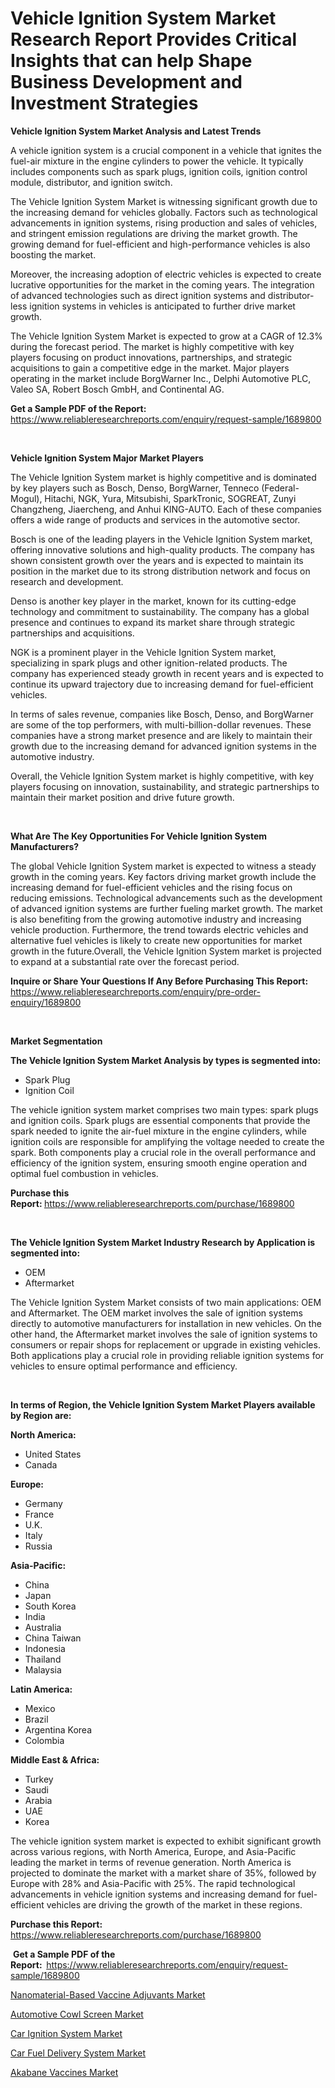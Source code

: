 <p><h1>Vehicle Ignition System Market Research Report Provides Critical Insights that can help Shape Business Development and Investment Strategies</h1></p><p><strong>Vehicle Ignition System Market Analysis and Latest Trends</strong></p>
<p><p>A vehicle ignition system is a crucial component in a vehicle that ignites the fuel-air mixture in the engine cylinders to power the vehicle. It typically includes components such as spark plugs, ignition coils, ignition control module, distributor, and ignition switch.</p><p>The Vehicle Ignition System Market is witnessing significant growth due to the increasing demand for vehicles globally. Factors such as technological advancements in ignition systems, rising production and sales of vehicles, and stringent emission regulations are driving the market growth. The growing demand for fuel-efficient and high-performance vehicles is also boosting the market.</p><p>Moreover, the increasing adoption of electric vehicles is expected to create lucrative opportunities for the market in the coming years. The integration of advanced technologies such as direct ignition systems and distributor-less ignition systems in vehicles is anticipated to further drive market growth.</p><p>The Vehicle Ignition System Market is expected to grow at a CAGR of 12.3% during the forecast period. The market is highly competitive with key players focusing on product innovations, partnerships, and strategic acquisitions to gain a competitive edge in the market. Major players operating in the market include BorgWarner Inc., Delphi Automotive PLC, Valeo SA, Robert Bosch GmbH, and Continental AG.</p></p>
<p><strong>Get a Sample PDF of the Report:&nbsp;</strong> <a href="https://www.reliableresearchreports.com/enquiry/request-sample/1689800">https://www.reliableresearchreports.com/enquiry/request-sample/1689800</a></p>
<p>&nbsp;</p>
<p><strong>Vehicle Ignition System Major Market Players</strong></p>
<p><p>The Vehicle Ignition System market is highly competitive and is dominated by key players such as Bosch, Denso, BorgWarner, Tenneco (Federal-Mogul), Hitachi, NGK, Yura, Mitsubishi, SparkTronic, SOGREAT, Zunyi Changzheng, Jiaercheng, and Anhui KING-AUTO. Each of these companies offers a wide range of products and services in the automotive sector.</p><p>Bosch is one of the leading players in the Vehicle Ignition System market, offering innovative solutions and high-quality products. The company has shown consistent growth over the years and is expected to maintain its position in the market due to its strong distribution network and focus on research and development.</p><p>Denso is another key player in the market, known for its cutting-edge technology and commitment to sustainability. The company has a global presence and continues to expand its market share through strategic partnerships and acquisitions.</p><p>NGK is a prominent player in the Vehicle Ignition System market, specializing in spark plugs and other ignition-related products. The company has experienced steady growth in recent years and is expected to continue its upward trajectory due to increasing demand for fuel-efficient vehicles.</p><p>In terms of sales revenue, companies like Bosch, Denso, and BorgWarner are some of the top performers, with multi-billion-dollar revenues. These companies have a strong market presence and are likely to maintain their growth due to the increasing demand for advanced ignition systems in the automotive industry.</p><p>Overall, the Vehicle Ignition System market is highly competitive, with key players focusing on innovation, sustainability, and strategic partnerships to maintain their market position and drive future growth.</p></p>
<p>&nbsp;</p>
<p><strong>What Are The Key Opportunities For Vehicle Ignition System Manufacturers?</strong></p>
<p><p>The global Vehicle Ignition System market is expected to witness a steady growth in the coming years. Key factors driving market growth include the increasing demand for fuel-efficient vehicles and the rising focus on reducing emissions. Technological advancements such as the development of advanced ignition systems are further fueling market growth. The market is also benefiting from the growing automotive industry and increasing vehicle production. Furthermore, the trend towards electric vehicles and alternative fuel vehicles is likely to create new opportunities for market growth in the future.Overall, the Vehicle Ignition System market is projected to expand at a substantial rate over the forecast period.</p></p>
<p><strong>Inquire or Share Your Questions If Any Before Purchasing This Report:</strong> <a href="https://www.reliableresearchreports.com/enquiry/pre-order-enquiry/1689800">https://www.reliableresearchreports.com/enquiry/pre-order-enquiry/1689800</a></p>
<p>&nbsp;</p>
<p><strong>Market Segmentation</strong></p>
<p><strong>The Vehicle Ignition System Market Analysis by types is segmented into:</strong></p>
<p><ul><li>Spark Plug</li><li>Ignition Coil</li></ul></p>
<p><p>The vehicle ignition system market comprises two main types: spark plugs and ignition coils. Spark plugs are essential components that provide the spark needed to ignite the air-fuel mixture in the engine cylinders, while ignition coils are responsible for amplifying the voltage needed to create the spark. Both components play a crucial role in the overall performance and efficiency of the ignition system, ensuring smooth engine operation and optimal fuel combustion in vehicles.</p></p>
<p><strong>Purchase this Report:&nbsp;</strong><a href="https://www.reliableresearchreports.com/purchase/1689800">https://www.reliableresearchreports.com/purchase/1689800</a></p>
<p>&nbsp;</p>
<p><strong>The Vehicle Ignition System Market Industry Research by Application is segmented into:</strong></p>
<p><ul><li>OEM</li><li>Aftermarket</li></ul></p>
<p><p>The Vehicle Ignition System Market consists of two main applications: OEM and Aftermarket. The OEM market involves the sale of ignition systems directly to automotive manufacturers for installation in new vehicles. On the other hand, the Aftermarket market involves the sale of ignition systems to consumers or repair shops for replacement or upgrade in existing vehicles. Both applications play a crucial role in providing reliable ignition systems for vehicles to ensure optimal performance and efficiency.</p></p>
<p>&nbsp;</p>
<p><strong>In terms of Region, the Vehicle Ignition System Market Players available by Region are:</strong></p>
<p>
    <p> <strong> North America: </strong>
        <ul>
            <li>United States</li>
            <li>Canada</li>
        </ul>
        </p> 
    <p> <strong> Europe: </strong>
        <ul>
            <li>Germany</li>
            <li>France</li>
            <li>U.K.</li>
            <li>Italy</li>
            <li>Russia</li>
        </ul>
        </p> 
    <p> <strong> Asia-Pacific: </strong>
        <ul>
            <li>China</li>
            <li>Japan</li>
            <li>South Korea</li>
            <li>India</li>
            <li>Australia</li>
            <li>China Taiwan</li>
            <li>Indonesia</li>
            <li>Thailand</li>
            <li>Malaysia</li>
        </ul>
        </p> 
    <p> <strong> Latin America: </strong>
        <ul>
            <li>Mexico</li>
            <li>Brazil</li>
            <li>Argentina Korea</li>
            <li>Colombia</li>
        </ul>
        </p> 
    <p> <strong> Middle East & Africa: </strong>
        <ul>
            <li>Turkey</li>
            <li>Saudi</li>
            <li>Arabia</li>
            <li>UAE</li>
            <li>Korea</li>
        </ul>
    </p>
    </p>
<p><p>The vehicle ignition system market is expected to exhibit significant growth across various regions, with North America, Europe, and Asia-Pacific leading the market in terms of revenue generation. North America is projected to dominate the market with a market share of 35%, followed by Europe with 28% and Asia-Pacific with 25%. The rapid technological advancements in vehicle ignition systems and increasing demand for fuel-efficient vehicles are driving the growth of the market in these regions.</p></p>
<p><strong>Purchase this Report: </strong><a href="https://www.reliableresearchreports.com/purchase/1689800">https://www.reliableresearchreports.com/purchase/1689800</a></p>
<p>&nbsp;<strong>Get a Sample PDF of the Report:&nbsp;&nbsp;</strong><a href="https://www.reliableresearchreports.com/enquiry/request-sample/1689800">https://www.reliableresearchreports.com/enquiry/request-sample/1689800</a></p>
<p><strong></strong></p>
<p><p><a href="https://issuu.com/reportprime-2/docs/nanomaterial-based-vaccine-adjuvants-market-size-2">Nanomaterial-Based Vaccine Adjuvants Market</a></p><p><a href="https://gratis-rainforest-2ca.notion.site/Automotive-Cowl-Screen-Market-Offers-Provide-Insightful-Data-for-the-Time-Period-from-2024-to-2031-a-c33feb98bdb14a9ea345477313290a88">Automotive Cowl Screen Market</a></p><p><a href="https://github.com/zjyglelu/Market-Research-Report-List-1/blob/main/car-ignition-system-market.md">Car Ignition System Market</a></p><p><a href="https://github.com/mbisetmhermsr/Market-Research-Report-List-1/blob/main/car-fuel-delivery-system-market.md">Car Fuel Delivery System Market</a></p><p><a href="https://view.publitas.com/reportprime-1/akabane-vaccines-market-size-growth-and-forecast-from-2023-2030/">Akabane Vaccines Market</a></p></p>
